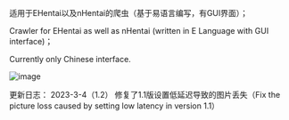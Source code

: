 适用于EHentai以及nHentai的爬虫（基于易语言编写，有GUI界面）；

Crawler for EHentai as well as nHentai (written in E Language with GUI interface)；

Currently only Chinese interface.

![image](https://user-images.githubusercontent.com/72508351/218765218-6b4e39b8-c068-4a93-a182-51c4f4ca81e4.png)

更新日志：
2023-3-4（1.2）
修复了1.1版设置低延迟导致的图片丢失（Fix the picture loss caused by setting low latency in version 1.1）
